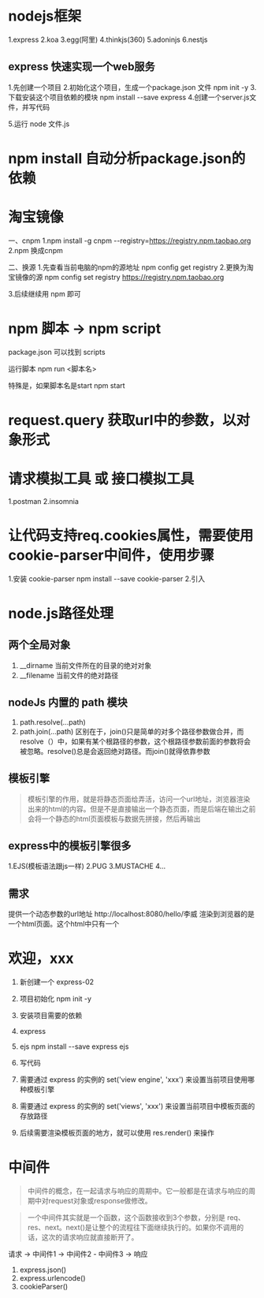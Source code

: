 # nodejs框架
1.express
2.koa
3.egg(阿里)
4.thinkjs(360)
5.adoninjs
6.nestjs

## express 快速实现一个web服务
1.先创建一个项目
2.初始化这个项目，生成一个package.json 文件
npm init -y
3.下载安装这个项目依赖的模块
npm install --save express
4.创建一个server.js文件，并写代码

5.运行 node 文件.js

# npm install 自动分析package.json的依赖




# 淘宝镜像

一、cnpm 
1.npm install -g cnpm --registry=https://registry.npm.taobao.org
2.npm 换成cnpm

二、换源
1.先查看当前电脑的npm的源地址
npm config get registry
2.更换为淘宝镜像的源
npm config set registry https://registry.npm.taobao.org

3.后续继续用 npm 即可



# npm 脚本  -> npm script
package.json 可以找到 scripts

运行脚本
npm run <脚本名>

特殊是，如果脚本名是start
npm start


# request.query  获取url中的参数，以对象形式


# 请求模拟工具 或 接口模拟工具
1.postman
2.insomnia

# 让代码支持req.cookies属性，需要使用 cookie-parser中间件，使用步骤
1.安装 cookie-parser
npm install --save cookie-parser
2.引入


# node.js路径处理
## 两个全局对象
1. __dirname 当前文件所在的目录的绝对对象
2. __filename 当前文件的绝对路径

## nodeJs 内置的 path 模块

1. path.resolve(...path)
2. path.join(...path)
区别在于，join()只是简单的对多个路径参数做合并，而resolve（）中，如果有某个根路径的参数，这个根路径参数前面的参数将会被忽略。resolve()总是会返回绝对路径。而join()就得依靠参数


## 模板引擎
> 模板引擎的作用，就是将静态页面给弄活，访问一个url地址，浏览器渲染出来的html的内容。但是不是直接输出一个静态页面，而是后端在输出之前会将一个静态的html页面模板与数据先拼接，然后再输出

## express中的模板引擎很多
1.EJS(模板语法跟js一样)
2.PUG
3.MUSTACHE
4...

## 需求

提供一个动态参数的url地址
http://localhost:8080/hello/李威
渲染到浏览器的是一个html页面。这个html中只有一个 <h1>欢迎，xxx</h1>

1. 新创建一个 express-02
2. 项目初始化
  npm init -y
3. 安装项目需要的依赖
  1. express
  2. ejs
  npm install --save express ejs

4. 写代码
  1. 需要通过 express 的实例的 set('view engine', 'xxx') 来设置当前项目使用哪种模板引擎
  2. 需要通过 express 的实例的 set('views', 'xxx') 来设置当前项目中模板页面的存放路径
  3. 后续需要渲染模板页面的地方，就可以使用 res.render() 来操作


  # 中间件

> 中间件的概念，在一起请求与响应的周期中。它一般都是在请求与响应的周期中对request对象或response做修改。

> 一个中间件其实就是一个函数，这个函数接收到3个参数，分别是 req、res、next。next()是让整个的流程往下面继续执行的。如果你不调用的话，这次的请求响应就直接断开了。

请求 -> 中间件1 -> 中间件2 - 中间件3 -> 响应

1. express.json()
2. express.urlencode()
3. cookieParser()
